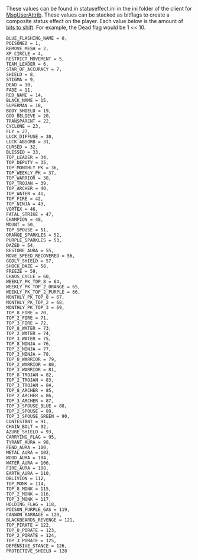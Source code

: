 These values can be found in statuseffect.ini in the ini folder of the client for [MsgUserAttrib](Packets/MsgUserAttrib). These values can be stacked as bitflags to create a composite status effect on the player. Each value below is the amount of [bits to shift](http://www.alanzucconi.com/2015/07/26/enum-flags-and-bitwise-operators/). For example, the Dead flag would be 1 << 10.

```
BLUE_FLASHING_NAME = 0,
POISONED = 1,
REMOVE_MESH = 2,
XP_CIRCLE = 4,
RESTRICT_MOVEMENT = 5,
TEAM_LEADER = 6,
STAR_OF_ACCURACY = 7,
SHIELD = 8,
STIGMA = 9,
DEAD = 10,
FADE = 11,
RED_NAME = 14,
BLACK_NAME = 15,
SUPERMAN = 18,
BODY_SHIELD = 19,
GOD_BELIEVE = 20,
TRANSPARENT = 22,
CYCLONE = 23,
FLY = 27,
LUCK_DIFFUSE = 30,
LUCK_ABSORB = 31,
CURSED = 32,
BLESSED = 33,
TOP_LEADER = 34,
TOP_DEPUTY = 35,
TOP_MONTHLY_PK = 36,
TOP_WEEKLY_PK = 37,
TOP_WARRIOR = 38,
TOP_TROJAN = 39,
TOP_ARCHER = 40,
TOP_WATER = 41,
TOP_FIRE = 42,
TOP_NINJA = 43,
VORTEX = 46,
FATAL_STRIKE = 47,
CHAMPION = 48,
MOUNT = 50,
TOP_SPOUSE = 51,
ORANGE_SPARKLES = 52,
PURPLE_SPARKLES = 53,
DAZED = 54,
RESTORE_AURA = 55,
MOVE_SPEED_RECOVERED = 56,
GODLY_SHIELD = 57,
SHOCK_DAZE = 58,
FREEZE = 59,
CHAOS_CYCLE = 60,
WEEKLY_PK_TOP_8 = 64,
WEEKLY_PK_TOP_2_ORANGE = 65,
WEEKLY_PK_TOP_2_PURPLE = 66,
MONTHLY_PK_TOP_8 = 67,
MONTHLY_PK_TOP_2 = 68,
MONTHLY_PK_TOP_3 = 69,
TOP_8_FIRE = 70,
TOP_2_FIRE = 71,
TOP_3_FIRE = 72,
TOP_8_WATER = 73,
TOP_2_WATER = 74,
TOP_3_WATER = 75,
TOP_8_NINJA = 76,
TOP_2_NINJA = 77,
TOP_3_NINJA = 78,
TOP_8_WARRIOR = 79,
TOP_2_WARRIOR = 80,
TOP_3_WARRIOR = 81,
TOP_8_TROJAN = 82,
TOP_2_TROJAN = 83,
TOP_3_TROJAN = 84,
TOP_8_ARCHER = 85,
TOP_2_ARCHER = 86,
TOP_3_ARCHER = 87,
TOP_3_SPOUSE_BLUE = 88,
TOP_2_SPOUSE = 89,
TOP_3_SPOUSE_GREEN = 90,
CONTESTANT = 91,
CHAIN_BOLT = 92,
AZURE_SHIELD = 93,
CARRYING_FLAG = 95,
TYRANT_AURA = 98,
FEND_AURA = 100,
METAL_AURA = 102,
WOOD_AURA = 104,
WATER_AURA = 106,
FIRE_AURA = 108,
EARTH_AURA = 110,
OBLIVION = 112,
TOP_MONK = 114,
TOP_8_MONK = 115,
TOP_2_MONK = 116,
TOP_3_MONK = 117,
HOLDING_FLAG = 118,
POISON_PURPLE_GAS = 119,
CANNON_BARRAGE = 120,
BLACKBEARDS_REVENGE = 121,
TOP_PIRATE = 122,
TOP_8_PIRATE = 123,
TOP_2_PIRATE = 124,
TOP_3_PIRATE = 125,
DEFENSIVE_STANCE = 126,
PROTECTIVE_SHIELD = 128
```
